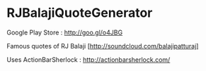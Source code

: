 RJBalajiQuoteGenerator
======================
Google Play Store : http://goo.gl/o4JBG

Famous quotes of RJ Balaji [http://soundcloud.com/balajipatturaj]

Uses ActionBarSherlock : http://actionbarsherlock.com/
